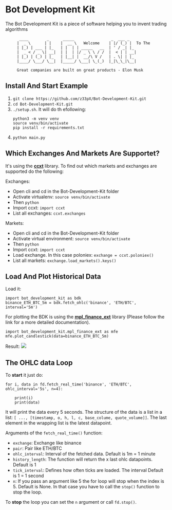 # Bot Development Kit
The Bot Development Kit is a piece of software helping you to invent trading algorithms

```
      ____        _      _____                _  ___ _   
     |  _ \      | |    |  __ \   Welcome    | |/ (_) |  To The
     | |_) | ___ | |_   | |  | | _____   __  | ' / _| |_ 
     |  _ < / _ \| __|  | |  | |/ _ \ \ / /  |  < | | __|
     | |_) | (_) | |_   | |__| |  __/\ V /   | . \| | |_ 
     |____/ \___/ \__|  |_____/ \___| \_(_)  |_|\_\_|\__|
    
     Great companies are built on great products - Elon Musk
```

Install And Start Example
-

1) `git clone https://github.com/z33pX/Bot-Development-Kit.git`
2) `cd Bot-Development-Kit.git`
3) `./setup.sh`. It will do th efollowing:
    ```
    python3 -m venv venv
    source venv/bin/activate
    pip install -r requirements.txt
    ```
4) `python main.py`

Which Exchanges And Markets Are Supportet?
-
It's using the [**ccxt**](https://github.com/ccxt/ccxt) library. To find out which markets and exchanges are supported do the following:

Exchanges:
- Open cli and cd in the Bot-Development-Kit folder
- Activate virtualenv: `source venv/bin/activate`
- Then `python`
- Import ccxt: `import ccxt`
- List all exchanges: `ccxt.exchanges`

Markets:
- Open cli and cd in the Bot-Development-Kit folder
- Activate virtual environment: `source venv/bin/activate`
- Then `python`
- Import ccxt: `import ccxt`
- Load exchange. In this case poloniex: `exchange = ccxt.poloniex()` 
- List all markets: `exchange.load_markets().keys()`

Load And Plot Historical Data
-
Load it:
```
import bot_development_kit as bdk
binance_ETH_BTC_5m = bdk.fetch_ohlc('binance', 'ETH/BTC', interval='5m')
```

For plotting the BDK is using the [**mpl_finance_ext**](https://github.com/z33pX/mpl_finance_ext) library (Please follow the link for a more detailed documentation).
```
import bot_development_kit.mpl_finance_ext as mfe
mfe.plot_candlestick(data=binance_ETH_BTC_5m)
```
Result:
![](https://github.com/z33pX/Bot-Development-Kit/blob/master/pic_01.png)

The OHLC data Loop
-
To **start** it just do:
```
for i, data in fd.fetch_real_time('binance', 'ETH/BTC', ohlc_interval='5s', n=4):

    print(i)
    print(data)
```
It will print the data every 5 seconds. The structure of the data is a list in a list: `[ ..., [timestamp, o, h, l, c, base_colume, quote_volume]]`.
The last element in the wrapping list is the latest datapoint.

Arguments of the `fetch_real_time()` function:
- `exchange`: Exchange like binance
- `pair`: Pair like ETH/BTC
- `ohlc_interval`: Interval of the fetched data. Default is 1m = 1 minute
- `history_length`: The function will return the x last ohlc datapoints. Default is 1
- `tick_interval`: Defines how often ticks are loaded. The interval Default is 1  = 1 second
- `n`: If you pass an argument like 5 the for loop will stop when the index is 5. Default is None. 
In that case you have to call the `stop()` function to stop the loop.

To **stop** the loop you can set the `n` argument or call `fd.stop()`.